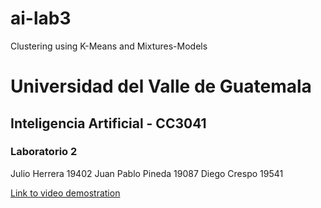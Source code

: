 # ai-lab3
Clustering using K-Means and Mixtures-Models

# Universidad del Valle de Guatemala
## Inteligencia Artificial - CC3041
### Laboratorio 2

Julio Herrera 19402
Juan Pablo Pineda 19087
Diego Crespo 19541

[Link to video demostration](https://www.youtube.com/watch?v=ygW5peVLq0I)

